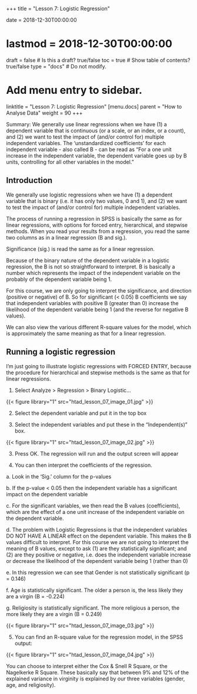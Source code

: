 +++
title = "Lesson 7: Logistic Regression"

date = 2018-12-30T00:00:00
# lastmod = 2018-12-30T00:00:00

draft = false  # Is this a draft? true/false
toc = true  # Show table of contents? true/false
type = "docs"  # Do not modify.

# Add menu entry to sidebar.
 linktitle = "Lesson 7: Logistic Regression"
 [menu.docs]
   parent = "How to Analyse Data"
  weight = 90
+++

Summary: We generally use linear regressions when we have (1) a dependent variable that is continuous (or a scale, or an index, or a count), and (2) we want to test the impact of (and/or control for) multiple independent variables. The ‘unstandardized coefficients’ for each independent variable - also called B - can be read as “For a one unit increase in the independent variable, the dependent variable goes up by B units, controlling for all other variables in the model.” 

## Introduction

We generally use logistic regressions when we have (1) a dependent variable that is binary (i.e. it has only two values, 0 and 1), and (2) we want to test the impact of (and/or control for) multiple independent variables. 

The process of running a regression in SPSS is basically the same as for linear regressions, with options for forced entry, hierarchical, and stepwise methods. When you read your results from a regression, you read the same two columns as in a linear regression (B and sig.). 

Significance (sig.) is read the same as for a linear regression. 

Because of the binary nature of the dependent variable in a logistic regression, the B is not so straightforward to interpret. B is basically a number which represents the impact of the independent variable on the probably of the dependent variable being 1. 

For this course, we are only going to interpret the significance, and direction (positive or negative) of B. So for significant (< 0.05) B coefficients we say that independent variables with positive B (greater than 0) increase the likelihood of the dependent variable being 1 (and the reverse for negative B values). 

We can also view the various different R-square values for the model, which is approximately the same meaning as that for a linear regression.

## Running a logistic regression

I’m just going to illustrate logistic regressions with FORCED ENTRY, because the procedure for hierarchical and stepwise methods is the same as that for linear regressions.

1)  Select Analyze > Regression > Binary Logistic…

{{< figure library="1" src="htad_lesson_07_image_01.jpg" >}}
 
2)  Select the dependent variable and put it in the top box

3)  Select the independent variables and put these in the “Independent(s)” box.

{{< figure library="1" src="htad_lesson_07_image_02.jpg" >}}

3)  Press OK. The regression will run and the output screen will appear

4)  You can then interpret the coefficients of the regression.
 
  a.  Look in the ‘Sig.’ column for the p-values

  b.  If the p-value < 0.05 then the independent variable has a significant impact on the dependent variable

  c.  For the significant variables, we then read the B values (coefficients), which are the effect of a one unit increase of the independent variable on the dependent variable.

  d.  The problem with Logistic Regressions is that the independent variables DO NOT HAVE A LINEAR effect on the dependent variable. This makes the B values difficult to interpret.  For this course we are not going to interpret the meaning of B values, except to ask (1) are they statistically significant; and (2) are they positive or negative, i.e. does the independent variable increase or decrease the likelihood of the dependent variable being 1 (rather than 0)

  e.  In this regression we can see that Gender is not statistically significant (p = 0.146)

  f.  Age is statistically significant. The older a person is, the less likely they are a virgin (B = -0.224)

  g.  Religiosity is statistically significant. The more religious a person, the more likely they are a virgin (B = 0.249)

{{< figure library="1" src="htad_lesson_07_image_03.jpg" >}}
 
5)  You can find an R-square value for the regression model, in the SPSS output:

{{< figure library="1" src="htad_lesson_07_image_04.jpg" >}}
 
You can choose to interpret either the Cox & Snell R Square, or the Nagelkerke R Square. These basically say that between 9% and 12% of the explained variance in virginity is explained by our three variables (gender, age, and religiosity).

